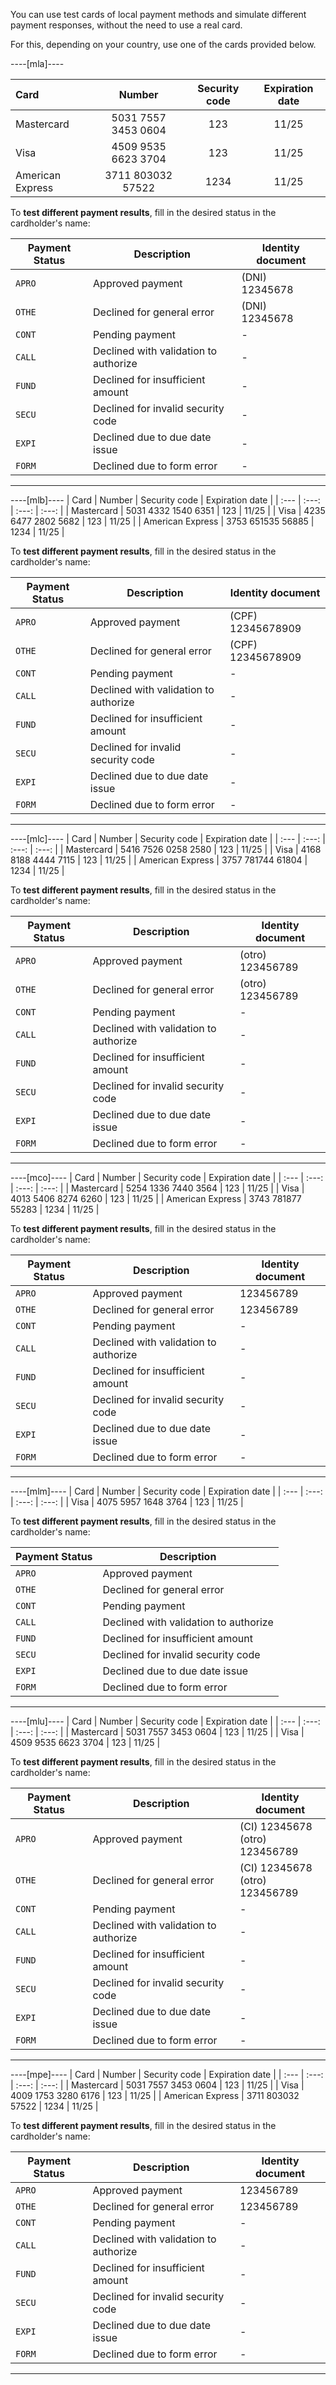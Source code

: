 You can use test cards of local payment methods and simulate different payment responses, without the need to use a real card.
 
For this, depending on your country, use one of the cards provided below.

----[mla]----

| Card | Number | Security code | Expiration date |
| :--- | :---: | :---: | :---: |
| Mastercard | 5031 7557 3453 0604 | 123 | 11/25 |
| Visa | 4509 9535 6623 3704 | 123 | 11/25 |
| American Express | 3711 803032 57522 | 1234 | 11/25 |

To **test different payment results**, fill in the desired status in the cardholder's name:
 
| Payment Status | Description | Identity document |
| --- | --- | --- |
| `APRO` | Approved payment | (DNI) 12345678|
| `OTHE` | Declined for general error | (DNI) 12345678 |
| `CONT` | Pending payment | - |
| `CALL` | Declined with validation to authorize | - |
| `FUND` | Declined for insufficient amount | - |
| `SECU` | Declined for invalid security code | - |
| `EXPI` | Declined due to due date issue | - |
| `FORM` | Declined due to form error | - |

------------
----[mlb]----
| Card | Number | Security code | Expiration date |
| :--- | :---: | :---: | :---: |
| Mastercard | 5031 4332 1540 6351 | 123 | 11/25 |
| Visa | 4235 6477 2802 5682 | 123 | 11/25 |
| American Express | 3753 651535 56885 | 1234 | 11/25 |

To **test different payment results**, fill in the desired status in the cardholder's name:
 
| Payment Status | Description | Identity document |
| --- | --- | --- |
| `APRO` | Approved payment | (CPF) 12345678909 |
| `OTHE` | Declined for general error | (CPF) 12345678909 |
| `CONT` | Pending payment | - |
| `CALL` | Declined with validation to authorize | - |
| `FUND` | Declined for insufficient amount | - |
| `SECU` | Declined for invalid security code | - |
| `EXPI` | Declined due to due date issue | - |
| `FORM` | Declined due to form error | - |

------------
----[mlc]----
| Card | Number | Security code | Expiration date |
| :--- | :---: | :---: | :---: |
| Mastercard | 5416 7526 0258 2580 | 123 | 11/25 |
| Visa | 4168 8188 4444 7115 | 123 | 11/25 |
| American Express | 3757 781744 61804 | 1234 | 11/25 |

To **test different payment results**, fill in the desired status in the cardholder's name:
 
| Payment Status | Description | Identity document |
| --- | --- | --- |
| `APRO` | Approved payment | (otro) 123456789 |
| `OTHE` | Declined for general error | (otro) 123456789 |
| `CONT` | Pending payment | - |
| `CALL` | Declined with validation to authorize | - |
| `FUND` | Declined for insufficient amount | - |
| `SECU` | Declined for invalid security code | - |
| `EXPI` | Declined due to due date issue | - |
| `FORM` | Declined due to form error | - |

------------
----[mco]----
| Card | Number | Security code | Expiration date |
| :--- | :---: | :---: | :---: |
| Mastercard | 5254 1336 7440 3564 | 123 | 11/25 |
| Visa | 4013 5406 8274 6260 | 123 | 11/25 |
| American Express | 3743 781877 55283 | 1234 | 11/25 |

To **test different payment results**, fill in the desired status in the cardholder's name:
 
| Payment Status | Description | Identity document |
| --- | --- | --- |
| `APRO` | Approved payment | 123456789 |
| `OTHE` | Declined for general error | 123456789 |
| `CONT` | Pending payment | - |
| `CALL` | Declined with validation to authorize | - |
| `FUND` | Declined for insufficient amount | - |
| `SECU` | Declined for invalid security code | - |
| `EXPI` | Declined due to due date issue | - |
| `FORM` | Declined due to form error | - |

------------
----[mlm]----
| Card | Number | Security code | Expiration date |
| :--- | :---: | :---: | :---: |
| Visa | 4075 5957 1648 3764 | 123 | 11/25 |

To **test different payment results**, fill in the desired status in the cardholder's name:
 
| Payment Status | Description |
| --- | --- |
| `APRO` | Approved payment |
| `OTHE` | Declined for general error |
| `CONT` | Pending payment |
| `CALL` | Declined with validation to authorize |
| `FUND` | Declined for insufficient amount |
| `SECU` | Declined for invalid security code |
| `EXPI` | Declined due to due date issue |
| `FORM` | Declined due to form error | 

------------
----[mlu]----
| Card | Number | Security code | Expiration date |
| :--- | :---: | :---: | :---: |
| Mastercard | 5031 7557 3453 0604 | 123 | 11/25 |
| Visa | 4509 9535 6623 3704 | 123 | 11/25 |

To **test different payment results**, fill in the desired status in the cardholder's name:
 
| Payment Status | Description | Identity document |
| --- | --- | --- |
| `APRO` | Approved payment | (CI) 12345678 <br> (otro) 123456789 |
| `OTHE` | Declined for general error | (CI) 12345678 <br> (otro) 123456789 |
| `CONT` | Pending payment | - |
| `CALL` | Declined with validation to authorize | - |
| `FUND` | Declined for insufficient amount | - |
| `SECU` | Declined for invalid security code | - |
| `EXPI` | Declined due to due date issue | - |
| `FORM` | Declined due to form error | - |

------------
----[mpe]----
| Card | Number | Security code | Expiration date |
| :--- | :---: | :---: | :---: |
| Mastercard | 5031 7557 3453 0604 | 123 | 11/25 |
| Visa | 4009 1753 3280 6176 | 123 | 11/25 |
| American Express | 3711 803032 57522 | 1234 | 11/25 |

To **test different payment results**, fill in the desired status in the cardholder's name:
 
| Payment Status | Description | Identity document |
| --- | --- | --- |
| `APRO` | Approved payment | 123456789 |
| `OTHE` | Declined for general error | 123456789 | 
| `CONT` | Pending payment | - |
| `CALL` | Declined with validation to authorize | - |
| `FUND` | Declined for insufficient amount | - |
| `SECU` | Declined for invalid security code | - |
| `EXPI` | Declined due to due date issue | - |
| `FORM` | Declined due to form error | - |

------------